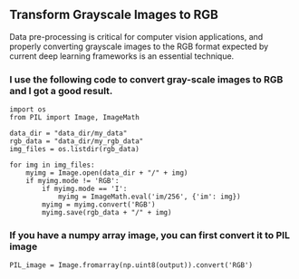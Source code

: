 ## Transform Grayscale Images to RGB

Data pre-processing is critical for computer vision applications, and properly converting grayscale images to the RGB format expected by current deep learning frameworks is an essential technique.

### I use the following code to convert gray-scale images to RGB and I got a good result.


```
import os
from PIL import Image, ImageMath

data_dir = "data_dir/my_data"
rgb_data = "data_dir/my_rgb_data"
img_files = os.listdir(rgb_data)

for img in img_files:
    myimg = Image.open(data_dir + "/" + img)
    if myimg.mode != 'RGB':
        if myimg.mode == 'I':
            myimg = ImageMath.eval('im/256', {'im': img})
        myimg = myimg.convert('RGB')
        myimg.save(rgb_data + "/" + img)
```

### If you have a numpy array image, you can first convert it to PIL image

```
PIL_image = Image.fromarray(np.uint8(output)).convert('RGB')
```


